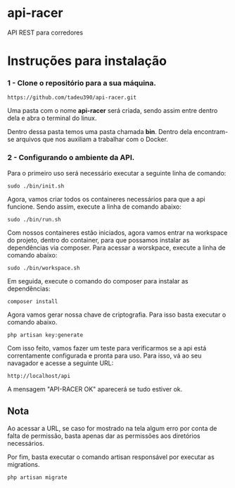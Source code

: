 # api-racer
API REST para corredores

# Instruções para instalação

### 1 - Clone o repositório para a sua máquina.
```
https://github.com/tadeu390/api-racer.git
```

Uma pasta com o nome <b>api-racer</b> será criada, sendo assim entre dentro dela e abra o terminal do linux.

Dentro dessa pasta temos uma pasta chamada <b>bin</b>. Dentro dela encontram-se arquivos que nos auxiliam a trabalhar
com o Docker.

### 2 - Configurando o ambiente da API.

Para o primeiro uso será necessário executar a seguinte linha de comando:
```
sudo ./bin/init.sh
```
Agora, vamos criar todos os containeres necessários para que a api funcione. Sendo assim, execute a linha de comando abaixo:
```
sudo ./bin/run.sh
```

Com nossos containeres estão iniciados, agora vamos entrar na workspace do projeto, dentro do container, para que possamos instalar as dependências via composer. Para acessar a worskpace, execute a linha de comando abaixo:
```
sudo ./bin/workspace.sh
```

Em seguida, execute o comando do composer para instalar as dependências:
```
composer install
```

Agora vamos gerar nossa chave de criptografia. Para isso basta executar o comando abaixo.
```
php artisan key:generate
```

Com isso feito, vamos fazer um teste para verificarmos se a api está correntamente configurada e pronta para uso. Para isso, vá ao seu navagador e acesse a seguinte URL:
```
http://localhost/api
```
A mensagem "API-RACER OK" aparecerá se tudo estiver ok.

## <b>Nota</b>
Ao acessar a URL, se caso for mostrado na tela algum erro por conta de falta de permissão, basta apenas dar as permissões aos diretórios necessários.

Por fim, basta executar o comando artisan responsável por executar as migrations.
```
php artisan migrate
```
